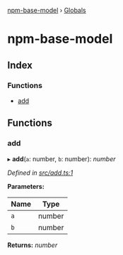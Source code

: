[npm-base-model](README.md) › [Globals](globals.md)

# npm-base-model

## Index

### Functions

* [add](globals.md#add)

## Functions

###  add

▸ **add**(`a`: number, `b`: number): *number*

*Defined in [src/add.ts:1](https://github.com/shanfengliudd01/npm-base-model/blob/fdc9a39/src/add.ts#L1)*

**Parameters:**

Name | Type |
------ | ------ |
`a` | number |
`b` | number |

**Returns:** *number*
